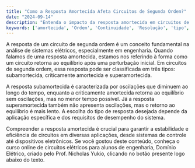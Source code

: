 ```yaml
---
title: "Como a Resposta Amortecida Afeta Circuitos de Segunda Ordem?"
date: "2024-09-14"
description: "Entenda o impacto da resposta amortecida em circuitos de segunda ordem e sua importância na análise de sistemas elétricos."
keywords: ['amortecida', 'Ordem', 'Continuidade', 'Resolução', 'tipo', 'inicial', 'circuito']
---
```


A resposta de um circuito de segunda ordem é um conceito fundamental na análise de sistemas elétricos, especialmente em engenharia. Quando falamos de uma resposta amortecida, estamos nos referindo à forma como um circuito retorna ao equilíbrio após uma perturbação inicial. Em circuitos de segunda ordem, essa resposta pode ser classificada em três tipos: subamortecida, criticamente amortecida e superamortecida. 

A resposta subamortecida é caracterizada por oscilações que diminuem ao longo do tempo, enquanto a criticamente amortecida retorna ao equilíbrio sem oscilações, mas no menor tempo possível. Já a resposta superamortecida também não apresenta oscilações, mas o retorno ao equilíbrio é mais lento. A escolha do tipo de resposta desejada depende da aplicação específica e dos requisitos de desempenho do sistema.

Compreender a resposta amortecida é crucial para garantir a estabilidade e eficiência de circuitos em diversas aplicações, desde sistemas de controle até dispositivos eletrônicos. Se você gostou deste conteúdo, conheça o curso online de circuitos elétricos para alunos de engenharia, Domínio Elétrico, criado pelo Prof. Nicholas Yukio, clicando no botão presente logo abaixo do texto.